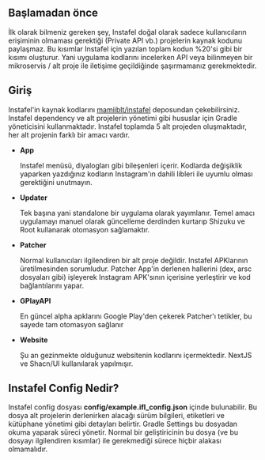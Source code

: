 ## Başlamadan önce

İlk olarak bilmeniz gereken şey, Instafel doğal olarak sadece kullanıcıların erişiminin olmaması gerektiği (Private API vb.) projelerin kaynak kodunu paylaşmaz. Bu kısımlar Instafel için yazılan toplam kodun %20'si gibi bir kısımı oluşturur. Yani uygulama kodlarını incelerken API veya bilinmeyen bir mikroservis / alt proje ile iletişime geçildiğinde şaşırmamanız gerekmektedir.

## Giriş

Instafel'in kaynak kodlarını [mamiiblt/instafel](https://github.com/mamiiblt/instafel) deposundan çekebilirsiniz. Instafel dependency ve alt projelerin yönetimi gibi hususlar için Gradle yöneticisini kullanmaktadır. Instafel toplamda 5 alt projeden oluşmaktadır, her alt projenin farklı bir amacı vardır.

- **App**

  Instafel menüsü, diyalogları gibi bileşenleri içerir. Kodlarda değişiklik yaparken yazdığınız kodların Instagram'ın dahili libleri ile uyumlu olması gerektiğini unutmayın.

- **Updater**

  Tek başına yani standalone bir uygulama olarak yayımlanır. Temel amacı uygulamayı manuel olarak güncelleme derdinden kurtarıp Shizuku ve Root kullanarak otomasyon sağlamaktır.

- **Patcher**

  Normal kullanıcıları ilgilendiren bir alt proje değildir. Instafel APKlarının üretilmesinden sorumludur. Patcher App'in derlenen hallerini (dex, arsc dosyaları gibi) işleyerek Instagram APK'sının içerisine yerleştirir ve kod bağlantılarını yapar.

- **GPlayAPI**

  En güncel alpha apklarını Google Play'den çekerek Patcher'ı tetikler, bu sayede tam otomasyon sağlanır

- **Website**

  Şu an gezinmekte olduğunuz websitenin kodlarını içermektedir. NextJS ve Shacn/UI kullanılarak yapılmışır.

## Instafel Config Nedir?

Instafel config dosyası **config/example.ifl_config.json** içinde bulunabilir. Bu dosya alt projelerin derlenirken alacağı sürüm bilgileri, etiketleri ve kütüphane yönetimi gibi detayları belirtir. Gradle Settings bu dosyadan okuma yaparak süreci yönetir. Normal bir geliştiricinin bu dosya (ve bu dosyayı ilgilendiren kısımlar) ile gerekmediği sürece hiçbir alakası olmamalıdır.
